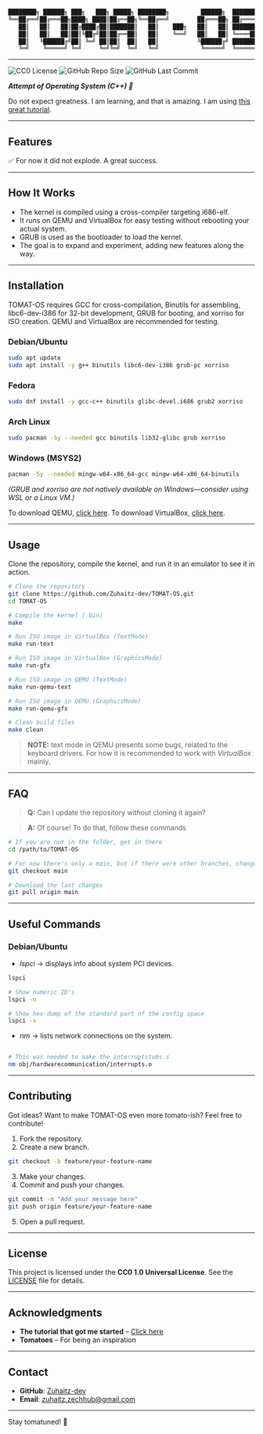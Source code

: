 ```bash
████████╗ ██████╗ ███╗   ███╗ █████╗ ████████╗         ██████╗  ███████╗
╚══██╔══╝██╔═══██╗████╗ ████║██╔══██╗╚══██╔══╝        ██╔═══██╗ ██╔════╝
   ██║   ██║   ██║██╔████╔██║███████║   ██║    ███╗   ██║   ██║ ███████╗
   ██║   ██║   ██║██║╚██╔╝██║██╔══██║   ██║    ╚══╝   ██║   ██║ ╚════██║
   ██║   ╚██████╔╝██║ ╚═╝ ██║██║  ██║   ██║           ╚██████╔╝ ███████║
   ╚═╝    ╚═════╝ ╚═╝     ╚═╝╚═╝  ╚═╝   ╚═╝            ╚═════╝  ╚══════╝
```
---

![CC0 License](https://img.shields.io/badge/License-CC0-blue.svg)
![GitHub Repo Size](https://img.shields.io/github/repo-size/Zuhaitz-dev/TOMAT-OS)
![GitHub Last Commit](https://img.shields.io/github/last-commit/Zuhaitz-dev/TOMAT-OS)


***Attempt of Operating System (C++) 🍅***

Do not expect greatness. I am learning, and that is amazing. I am using [this great tutorial](https://www.youtube.com/watch?v=1rnA6wpF0o4&list=PLHh55M_Kq4OApWScZyPl5HhgsTJS9MZ6M).

---

## Features

✅ For now it did not explode. A great success.

---

## How It Works

- The kernel is compiled using a cross-compiler targeting i686-elf.  
- It runs on QEMU and VirtualBox for easy testing without rebooting your actual system.  
- GRUB is used as the bootloader to load the kernel.
- The goal is to expand and experiment, adding new features along the way.  

---

## Installation

TOMAT-OS requires GCC for cross-compilation, Binutils for assembling, libc6-dev-i386 for 32-bit development, GRUB for booting, and xorriso for ISO creation. QEMU and VirtualBox are recommended for testing.

### Debian/Ubuntu
```bash
sudo apt update
sudo apt install -y g++ binutils libc6-dev-i386 grub-pc xorriso
```

### Fedora
```bash
sudo dnf install -y gcc-c++ binutils glibc-devel.i686 grub2 xorriso
```

### Arch Linux
```bash
sudo pacman -Sy --needed gcc binutils lib32-glibc grub xorriso
```

### Windows (MSYS2)
```bash
pacman -Sy --needed mingw-w64-x86_64-gcc mingw-w64-x86_64-binutils
```

*(GRUB and xorriso are not natively available on Windows—consider using WSL or a Linux VM.)*

To download QEMU, [click here](https://www.qemu.org/download/). To download VirtualBox, [click here](https://www.virtualbox.org/wiki/Downloads).

---

## Usage

Clone the repository, compile the kernel, and run it in an emulator to see it in action. 

```bash
# Clone the repository
git clone https://github.com/Zuhaitz-dev/TOMAT-OS.git
cd TOMAT-OS

# Compile the kernel (.bin)
make

# Run ISO image in VirtualBox (TextMode)
make run-text

# Run ISO image in VirtualBox (GraphicsMode)
make run-gfx

# Run ISO image in QEMU (TextMode)
make run-qemu-text

# Run ISO image in QEMU (GraphicsMode)
make run-qemu-gfx

# Clean build files
make clean
```

> **NOTE:** text mode in QEMU presents some bugs, related to the keyboard drivers. For now it is recommended to work with *VirtualBox* mainly.

---

## FAQ

> **Q:** Can I update the repository without cloning it again?

> **A:** Of course! To do that, follow these commands

```bash
# If you are not in the folder, get in there
cd /path/to/TOMAT-OS

# For now there's only a main, but if there were other branches, change it to the name of that branch
git checkout main

# Download the last changes
git pull origin main 
```

---

## Useful Commands

### Debian/Ubuntu

- *lspci* -> displays info about system PCI devices.
```bash
lspci

# Show numeric ID's
lspci -n

# Show hex-dump of the standard part of the config space
lspci -x
```

- *nm* -> lists network connections on the system.
```bash

# This was needed to make the interruptstubs.s
nm obj/hardwarecommunication/interrupts.o
```


---

## Contributing

Got ideas? Want to make TOMAT-OS even more tomato-ish? Feel free to contribute!  

1. Fork the repository.  
2. Create a new branch.
```bash
git checkout -b feature/your-feature-name
```    
3. Make your changes.  
4. Commit and push your changes.  
```bash
git commit -m "Add your message here"
git push origin feature/your-feature-name
```    
5. Open a pull request.  

---

## License

This project is licensed under the **CC0 1.0 Universal License**. See the [LICENSE](LICENSE) file for details.  

---

## Acknowledgments

- **The tutorial that got me started** – [Click here](https://www.youtube.com/watch?v=1rnA6wpF0o4&list=PLHh55M_Kq4OApWScZyPl5HhgsTJS9MZ6M)  
- **Tomatoes** – For being an inspiration   

---

## Contact

- **GitHub**: [Zuhaitz-dev](https://github.com/Zuhaitz-dev)  
- **Email**: zuhaitz.zechhub@gmail.com  

---

Stay tomatuned! 🍅
